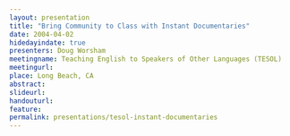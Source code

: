 ```yaml
---
layout: presentation
title: "Bring Community to Class with Instant Documentaries"
date: 2004-04-02
hidedayindate: true
presenters: Doug Worsham
meetingname: Teaching English to Speakers of Other Languages (TESOL)
meetingurl: 
place: Long Beach, CA
abstract: 
slideurl:
handouturl:
feature: 
permalink: presentations/tesol-instant-documentaries
---
```

